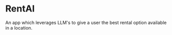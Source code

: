 # RentAI
An app which leverages LLM's to give a user the best rental option available in a location.
